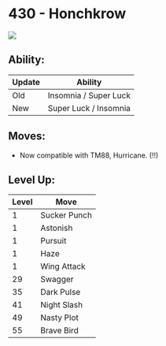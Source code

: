 # 430 - Honchkrow
![][430]

## Ability:

Update | Ability
---    | ---
Old    | Insomnia / Super Luck
New    | Super Luck / Insomnia

## Moves:

 - Now compatible with TM88, Hurricane. (!!)

## Level Up:

Level | Move
---   | ---
  1   | Sucker Punch
  1   | Astonish
  1   | Pursuit
  1   | Haze
  1   | Wing Attack
 29   | Swagger
 35   | Dark Pulse
 41   | Night Slash
 49   | Nasty Plot
 55   | Brave Bird



[430]: /img/pokemon/430.png
